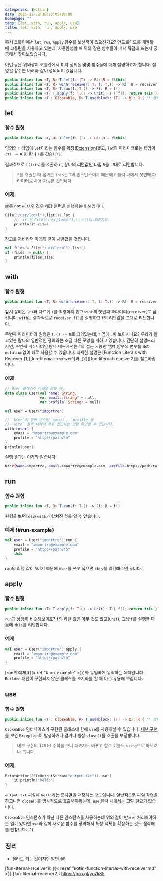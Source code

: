 ```yaml
---
categories: [kotlin]
date: 2015-12-23T18:23:05+09:00
homepage: ""
tags: [let, with, run, apply, use]
title: let, with, run, apply, use
---
```


혹시 코틀린에서 `let`, `run`, `apply` 함수를 보신적이 있으신가요?
안드로이드를 개발할 때 코틀린을 사용하고 있는데, 자동완성할 때 위와 같은 함수들이 떠서 뭐길래 뜨는지 궁금해서 찾아보았습니다.

이번 글은 위와같이 코틀린에서 미리 정의된 몇몇 함수들에 대해 설명하고자 합니다.<!--more-->
설명할 함수는 아래와 같이 정의되어 있습니다.

```kotlin
public inline fun <T, R> T.let(f: (T) -> R): R = f(this)
public inline fun <T, R> with(receiver: T, f: T.() -> R): R = receiver.f()
public inline fun <T, R> T.run(f: T.() -> R): R = f()
public inline fun <T> T.apply(f: T.() -> Unit): T { f(); return this }
public inline fun <T : Closeable, R> T.use(block: (T) -> R): R { /* 생략 */ }
```


## let

### 함수 원형
```kotlin
public inline fun <T, R> T.let(f: (T) -> R): R = f(this)
```

임의의 `T` 타입에 `let`이라는 함수를 확장([Extension][extensions])했고,
`let`의 파라미터로는 타입이 `(T) -> R` 인 람다 `f`를 갖습니다.

결과적으로 `f(this)`를 호출하고, 람다의 리턴값인 타입 `R`을 그대로 리턴합니다.

> `f`를 호출할 때 넘기는 `this`는 `T`의 인스턴스이기 때문에
> `f` 블럭 내에서 첫번째 파라미터로 사용 가능한 것입니다.

### 예제
보통 **not** `null`인 경우 해당 블럭을 실행하는데 쓰입니다.

```kotlin
File("/usr/local").list()?.let {
    // `it`은 File("/usr/local").list()이 되겠지요.
    println(it.size)
}
```

참고로 자바라면 아래와 같이 사용했을 것입니다.

```kotlin
val files = File("/usr/local").list()
if (files != null) {
    println(files.size)
}
```


## with

### 함수 원형
```kotlin
public inline fun <T, R> with(receiver: T, f: T.() -> R): R = receiver.f()
```

앞서 살펴본 `let`과 다르게 `T`를 확장하지 않고 `with`의 첫번째 파라미터(`receiver`)로 넘깁니다.
`with`는 결과적으로 `receiver.f()`를 실행하고 `f`의 리턴값을 그대로 리턴합니다.

두번째 파라미터의 원형은 `T.() -> R`로 되어있는데, `T` 옆에 `.`이 보이시나요?
우리가 알고있는 람다의 일반적인 정의와는 조금 다른 모양을 취하고 있습니다.
간단히 설명드리자면, 두번째 파라미터인 람다 내부에서는 `T`의 접근 가능한 멤버 함수와 변수를 `dot notation`없이 바로 사용할 수 있습니다.
자세한 설명은 [Function Literals with Receiver [1]][fun-liternal-receiver1]과 [[2]][fun-liternal-receiver2]를 참고바랍니다.


### 예제
```kotlin
// User 클래스가 아래와 같을 때,
data class User(val name: String,
                var email: String? = null,
                var profile: String? = null)

val user = User("importre")

// `User`의 멤버 변수인 `email`, `profile`을
// `with` 블럭 내에서 바로 접근하는 것을 확인할 수 있습니다.
with (user) {
    email = "importre@example.com"
    profile = "http://path/to"
}
println(user)
```

실행 결과는 아래와 같습니다.

```sh
User(name=importre, email=importre@example.com, profile=http://path/to)
```


## run

### 함수 원형
```kotlin
public inline fun <T, R> T.run(f: T.() -> R): R = f()
```

원형을 보면`let`과 `with`가 합쳐진 것을 알 수 있습니다.

### 예제 {#run-example}
```kotlin
val user = User("importre").run {
    email = "importre@example.com"
    profile = "http://path/to"
    this
}
```

run의 리턴 값이 `R`이기 때문에 `User`를 쓰고 싶으면 `this`를 리턴해주면 됩니다.


## apply

### 함수 원형
```kotlin
public inline fun <T> T.apply(f: T.() -> Unit): T { f(); return this }
```

`run`과 상당히 비슷해보이죠? `f`의 리턴 값은 아무 것도 없고(`Unit`),
그냥 `f`를 실행한 다음에 `this`를 리턴합니다.

### 예제
```kotlin
val user = User("importre").apply {
    email = "importre@example.com"
    profile = "http://path/to"
}
```

[run의 예제]({{< ref "#run-example" >}})와 동일하게 동작하는 예제입니다.
`Builder` 패턴이 구현되지 않은 클래스를 초기화를 할 때 아주 유용해 보입니다.


## use

### 함수 원형
```kotlin
public inline fun <T : Closeable, R> T.use(block: (T) -> R): R { /* 생략 */ }
```

`Closeable` 인터페이스가 구현된 클래스에 한해 `use`를 사용하실 수 있습니다.
[내부 구현][use-code]을 보면 `Exception`이 발생하거나 말거나 항상 `close()`를 호출을 보장합니다.

> 내부 구현의 TODO 주석을 보니 패키지도 바뀌고 함수 이름도 `using`으로 바뀌려나 봅니다.

### 예제
```kotlin
PrintWriter(FileOutputStream("output.txt")).use {
    it.println("hello")
}
```

`output.txt` 파일에 `hello`라는 문자열을 저장하는 코드입니다.
일반적으로 파일 작업을 하고나면 `close()`를 명시적으로 호출해야하는데,
`use` 블럭 내에서는 그럴 필요가 없습니다.

`Closeable` 인스턴스가 아닌 다른 인스턴스를 사용하는데 위와 같이 반드시 처리해야하는 일이 있다면 `use`와 같이 새로운 함수를 정의해서 특정 객체를 확장하는 것도 생각해볼 만합니다. :^)


## 정리

- 몰라도 되는 것이지만 알면 꿀!





[extensions]: https://goo.gl/EN6bTs
[use-code]: https://goo.gl/nHreuO
[fun-liternal-receiver1]: {{< relref "kotlin-function-literals-with-receiver.md" >}}
[fun-liternal-receiver2]: https://goo.gl/yo7b85
